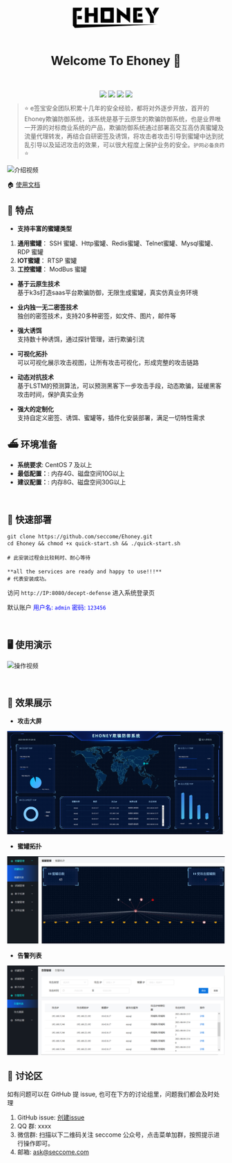 <p align="center">
  <img width="200px" src="./doc/img/logo_ehoney_black.svg" alt="Ehoney" />
  <br/>
  <br/>
  <h1 align="center">Welcome To Ehoney 👋</h1>
  <br/>
  <p align="center">
  <img align="center" src="https://img.shields.io/badge/release-v1.0.0-green" />
  <img align="center" src="https://img.shields.io/badge/language-goland-orange" />
  <img align="center" src="https://img.shields.io/badge/documentation-yes-ff69b4" />
  <img align="center" src="https://img.shields.io/badge/license-Apache%202-blue" />
  </p>
</p>


> ⭐️ e签宝安全团队积累十几年的安全经验，都将对外逐步开放，首开的Ehoney欺骗防御系统，该系统是基于云原生的欺骗防御系统，也是业界唯一开源的对标商业系统的产品，欺骗防御系统通过部署高交互高仿真蜜罐及流量代理转发，再结合自研密签及诱饵，将攻击者攻击引导到蜜罐中达到扰乱引导以及延迟攻击的效果，可以很大程度上保护业务的安全。`护网必备良药`⭐️   

![介绍视频](./doc/img/介绍.gif)


🏠 [使用文档](https://www.showdoc.com.cn/1432924569255366?page_id=7002138596779961)

## 📝 特点

- **支持丰富的蜜罐类型**

1. **通用蜜罐**： SSH 蜜罐、Http蜜罐、Redis蜜罐、Telnet蜜罐、Mysql蜜罐、RDP 蜜罐
2. **IOT蜜罐**：  RTSP 蜜罐
3. **工控蜜罐**： ModBus 蜜罐

- **基于云原生技术**<br>
基于k3s打造saas平台欺骗防御，无限生成蜜罐，真实仿真业务环境

- **业内独一无二密签技术**<br>
独创的密签技术，支持20多种密签，如文件、图片，邮件等

- **强大诱饵**<br>
支持数十种诱饵，通过探针管理，进行欺骗引流

- **可视化拓扑**<br>
可以可视化展示攻击视图，让所有攻击可视化，形成完整的攻击链路

- **动态对抗技术**<br>
基于LSTM的预测算法，可以预测黑客下一步攻击手段，动态欺骗，延缓黑客攻击时间，保护真实业务

- **强大的定制化**<br>
支持自定义密签、诱饵、蜜罐等，插件化安装部署，满足一切特性需求

## ⛴ 环境准备

- **系统要求**: CentOS 7 及以上
- **最低配置：**: 内存4G、磁盘空间10G以上
- **建议配置：**: 内存8G、磁盘空间30G以上

<br>

 
## 🔧 快速部署

```shell
git clone https://github.com/seccome/Ehoney.git
cd Ehoney && chmod +x quick-start.sh && ./quick-start.sh

# 此安装过程会比较耗时、耐心等待

**all the services are ready and happy to use!!!**
# 代表安装成功。
```

访问 `http://IP:8080/decept-defense` 进入系统登录页

默认账户
       <font color=Blue>用户名: `admin`</font>
       <font color=Blue>密码: `123456`</font>

<br>

## 🖥️ 使用演示

![操作视频](./doc/img/操作视频.gif)

<br>

## 🚀 效果展示

- **攻击大屏**

![攻击事件大屏](./doc/img/攻击事件大屏.png)

- **蜜罐拓扑**

![蜜罐拓扑图](./doc/img/蜜罐拓扑图.png)

- **告警列表**

![告警列表](./doc/img/告警列表.png)


## 🙏 讨论区 

如有问题可以在 GitHub 提 issue, 也可在下方的讨论组里，问题我们都会及时处理

1. GitHub issue: [创建issue](https://github.com/seccome/Ehoney/issues/new )
2. QQ 群: xxxx
3. 微信群: 扫描以下二维码关注 seccome 公众号，点击菜单加群，按照提示进行操作即可。
4. 邮箱: ask@seccome.com

<img src="" height="200px">
